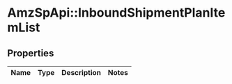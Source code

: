 # AmzSpApi::InboundShipmentPlanItemList

## Properties
Name | Type | Description | Notes
------------ | ------------- | ------------- | -------------

